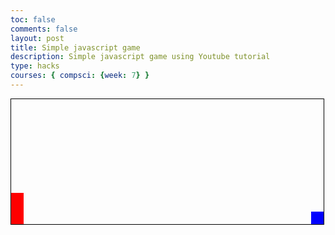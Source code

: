 ```yaml
---
toc: false
comments: false
layout: post
title: Simple javascript game
description: Simple javascript game using Youtube tutorial
type: hacks
courses: { compsci: {week: 7} }
---
```

<!DOCTYPE html>
<html lang="en" onclick = "jump()">
<head>
    <meta charset="UTF-8">
    <title>Game</title>
</head>

<body>
    <div id="game">
        <div id="character"></div>
        <div id="block"></div>
    </div>
</body>
</html>

<style>
    *{padding: 0;
    margin: 0;}
    #game {
        width: 500px;
        height: 200px;
        border: 1px solid black;
    }
    #character {
        width: 20px;
        height: 50px;
        background-color: red;
        position: relative;
        top: 150px;
    }
    .animate{
        animation: jump 500ms;
    }
    @keyframes jump {
        0%{top: 150px;}
        30%{top: 100px;}
        70%{top: 100px;}
        100%{top: 150px;}
    }
    #block {
        width: 20px;
        height: 20px;
        background-color: blue;
        position: relative;
        top: 130px;
        left: 480px;
        animation: block ls infinite linear;
    }
    @keyframes block {
        0%{left:480px;}
        100%{left:-40px;}
    }
</style>

<script>
    var character = document.getElementbyID("character");
    var block = document.getElementById("block");
    function jump() {
        if(character.classList != "animate"){
            character.classList.add("animate");
            }
        setTimeout(function(){
            character.classList.remove("animate");
        },500);
    }

    //add hit detection
    var checkDead = setInterval(function(){
        var characterTop = parseInt(window.getComputedStyle(character).getPropertyValue("top"));
        var blockLeft = parseInt(window.getComputedStyle(block).getPropertyValue("left"));
        /*if(blockLeft<20 && blockLeft>0 %% characterTop>=130){
            block.style.animation = "none";
            block.style.display = "none";
            alert("u lose.")
        }
    },10);
</script>

